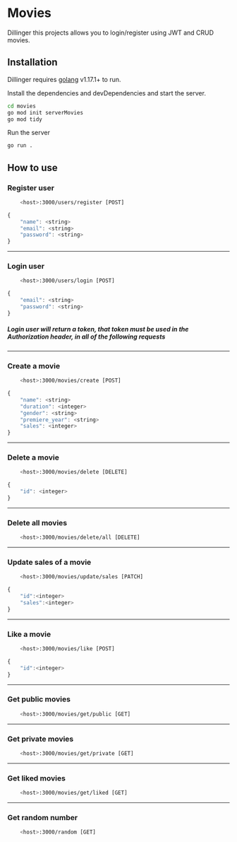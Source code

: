 # Movies

Dillinger this projects allows you to login/register using JWT and CRUD movies.

## Installation

Dillinger requires [golang](https://golang.org/dl/) v1.17.1+ to run.

Install the dependencies and devDependencies and start the server.

```sh
cd movies
go mod init serverMovies
go mod tidy
```
Run the server

```sh
go run .
```

## How to use

### Register user
```bash
    <host>:3000/users/register [POST]
```
```javascript
{ 
    "name": <string>
    "email": <string>
    "password": <string>
}
```
---
### Login user
```bash
    <host>:3000/users/login [POST]
```
```javascript
{ 
    "email": <string>
    "password": <string>
}
```

##### Login user will return a token, that token must be used in the Authorization header, in all of the following requests 
---
### Create a movie
```bash
    <host>:3000/movies/create [POST]
```
```javascript
{ 
    "name": <string>
    "duration": <integer>
    "gender": <string>
    "premiere_year": <string>
    "sales": <integer>
}
```
---
### Delete a movie
```bash
    <host>:3000/movies/delete [DELETE]
```
```javascript
{ 
    "id": <integer>
}
```
---
### Delete all movies
```bash
    <host>:3000/movies/delete/all [DELETE]
```
---
### Update sales of a movie
```bash
    <host>:3000/movies/update/sales [PATCH]
```
```javascript
{ 
    "id":<integer>
    "sales":<integer>
}
```
---
### Like a movie
```bash
    <host>:3000/movies/like [POST]
```
```javascript
{ 
    "id":<integer>
}
```
---
### Get public movies
```bash
    <host>:3000/movies/get/public [GET]
```
---
### Get private movies
```bash
    <host>:3000/movies/get/private [GET]
```
---
### Get liked movies
```bash
    <host>:3000/movies/get/liked [GET]
```
---
### Get random number
```bash
    <host>:3000/random [GET]
```




